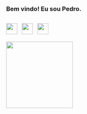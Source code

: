 ### Bem vindo! Eu sou Pedro.
##
<div style="display: inline_block">
  <img alling= "center" height = "30em" src="https://cdn.jsdelivr.net/gh/devicons/devicon/icons/javascript/javascript-original.svg" />
  &nbsp;
  <img alling= "center" height = "30em" src="https://cdn.jsdelivr.net/gh/devicons/devicon/icons/css3/css3-original.svg" />
  &nbsp;
  <img alling= "center" height = "30em" src="https://cdn.jsdelivr.net/gh/devicons/devicon/icons/html5/html5-original.svg" />
</div>
</br>
<div>
  <a href = "https://github.com/pedrosaloma"/>
  <img height= "180em" src = "https://github-readme-stats.vercel.app/api?username=pedrosaloma&show_icons=true&theme=dracula"/>
</div>


